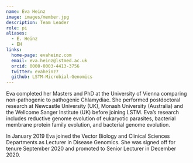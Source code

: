 ```yaml
---
name: Eva Heinz
image: images/member.jpg
description: Team Leader
role: pi
aliases:
  - E. Heinz
  - EH
links:
  home-page: evaheinz.com
  email: eva.heinz@lstmed.ac.uk
  orcid: 0000-0003-4413-3756
  twitter: evaheinz7
  github: LSTM-Microbial-Genomics
---
```


Eva completed her Masters and PhD at the University of Vienna comparing non-pathogenic to pathogenic Chlamydiae. She performed postdoctoral research at Newcastle University (UK), Monash University (Australia) and the Wellcome Sanger Institute (UK) before joining LSTM. Eva’s research includes reductive genome evolution of eukaryotic parasites, bacterial membrane protein family evolution, and bacterial genome evolution.

In January 2019 Eva joined the Vector Biology and Clinical Sciences Departments as Lecturer in Disease Genomics. She was signed off for tenure September 2020 and promoted to Senior Lecturer in December 2020.

